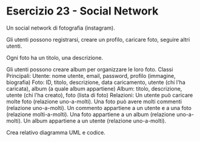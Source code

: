 # Esercizio 23 - Social Network

Un social network di fotografia (instagram).

Gli utenti possono registrarsi, creare un profilo, caricare foto, seguire altri utenti.

Ogni foto ha un titolo, una descrizione.

Gli utenti possono creare album per organizzare le loro foto.
Classi Principali:
Utente: nome utente, email, password, profilo (immagine, biografia)
Foto: ID, titolo, descrizione, data caricamento, utente (chi l'ha caricata), album (a quale album appartiene)
Album: titolo, descrizione, utente (chi l'ha creato), foto (lista di foto)
Relazioni:
Un utente può caricare molte foto (relazione uno-a-molti).
Una foto può avere molti commenti (relazione uno-a-molti).
Un commento appartiene a un utente e a una foto (relazione molti-a-molti).
Una foto appartiene a un album (relazione uno-a-molti).
Un album appartiene a un utente (relazione uno-a-molti).

Crea relativo diagramma UML e codice.
